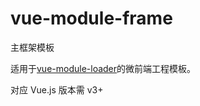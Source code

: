 # vue-module-frame

主框架模板

适用于[vue-module-loader](https://github.com/mqhe2007/vue-module-loader)的微前端工程模板。

对应 Vue.js 版本需 v3+
